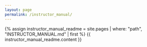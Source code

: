 ```yaml
---
layout: page
permalink: /instructor_manual/
---
```


{% assign instructor_manual_readme = site.pages | where: "path", "INSTRUCTOR_MANUAL.md" | first %}
{{ instructor_manual_readme.content }} 
